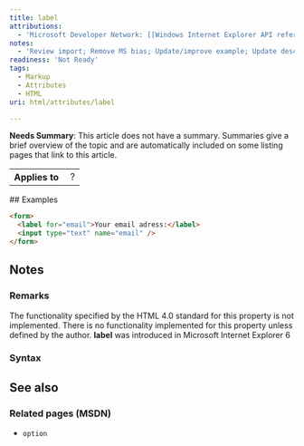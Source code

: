 ```yaml
---
title: label
attributions:
  - 'Microsoft Developer Network: [[Windows Internet Explorer API reference](http://msdn.microsoft.com/en-us/library/ie/hh828809%28v=vs.85%29.aspx) Article]'
notes:
  - 'Review import; Remove MS bias; Update/improve example; Update descriptions; Fix lists & compatibility info'
readiness: 'Not Ready'
tags:
  - Markup
  - Attributes
  - HTML
uri: html/attributes/label

---
```

**Needs Summary**: This article does not have a summary. Summaries give a brief overview of the topic and are automatically included on some listing pages that link to this article.

<table class="wikitable">
<tr>
<th>
Applies to

</th>
<td>
 ?

</td>
</tr>
</table>
## Examples

``` html
<form>
  <label for="email">Your email adress:</label>
  <input type="text" name="email" />
</form>
```

## Notes

### Remarks

The functionality specified by the HTML 4.0 standard for this property is not implemented. There is no functionality implemented for this property unless defined by the author. **label** was introduced in Microsoft Internet Explorer 6

### Syntax

## See also

### Related pages (MSDN)

-   `option`
